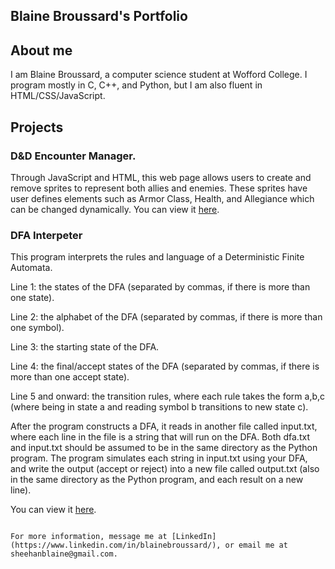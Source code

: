 ## Blaine Broussard's Portfolio




## About me
I am Blaine Broussard, a computer science student at Wofford College. I program mostly in C, C++, and Python, but I am also fluent in HTML/CSS/JavaScript. 



## Projects 

### D&D Encounter Manager. 
Through JavaScript and HTML, this web page allows users to create and remove sprites to represent both allies and enemies. These sprites have user defines elements such as Armor Class, Health, and Allegiance which can be changed dynamically. 
You can view it [here](https://blaine829.github.io/). 

### DFA Interpeter
This program interprets the rules and language of a Deterministic Finite Automata.

Line 1: the states of the DFA (separated by commas, if there is more than one state).

Line 2: the alphabet of the DFA (separated by commas, if there is more than one symbol).

Line 3: the starting state of the DFA.

Line 4: the final/accept states of the DFA (separated by commas, if there is more than one accept state).

Line 5 and onward: the transition rules, where each rule takes the form a,b,c (where being in state a and reading symbol b transitions to new state c).

After the program constructs a DFA, it reads in another file called input.txt, where each line in the file is a string that will run on the DFA.
Both dfa.txt and input.txt should be assumed to be in the same directory as the Python program.
The program simulates each string in input.txt using your DFA, and write the output (accept or reject) into a new file called output.txt (also in the same directory as the Python program, and each result on a new line).

You can view it [here](https://github.com/Blaine829/Portfolio/tree/main/DFA_Interpreter).





```

For more information, message me at [LinkedIn](https://www.linkedin.com/in/blainebroussard/), or email me at sheehanblaine@gmail.com. 

